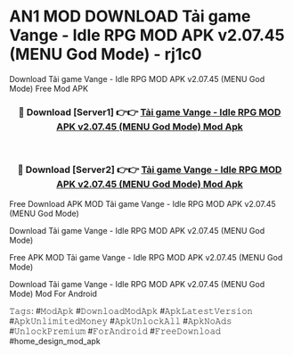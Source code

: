 # AN1 MOD DOWNLOAD Tải game Vange - Idle RPG MOD APK v2.07.45 (MENU God Mode) - rj1c0
Download Tải game Vange - Idle RPG MOD APK v2.07.45 (MENU God Mode) Free Mod APK

<div align="center">
<h3>🔴 Download [Server1] 👉👉 <a href="https://apk-comot.site?title=Tải_game_Vange_-_Idle_RPG_MOD_APK_v2.07.45_(MENU_God_Mode)">Tải game Vange - Idle RPG MOD APK v2.07.45 (MENU God Mode) Mod Apk</a></h3><br>

<h3>🔴 Download [Server2] 👉👉 <a href="https://apk-comot.site?title=Tải_game_Vange_-_Idle_RPG_MOD_APK_v2.07.45_(MENU_God_Mode)">Tải game Vange - Idle RPG MOD APK v2.07.45 (MENU God Mode) Mod Apk</a></h3>
</div>


Free Download APK MOD Tải game Vange - Idle RPG MOD APK v2.07.45 (MENU God Mode)

Download Tải game Vange - Idle RPG MOD APK v2.07.45 (MENU God Mode) 

Free APK MOD Tải game Vange - Idle RPG MOD APK v2.07.45 (MENU God Mode) 

Download Tải game Vange - Idle RPG MOD APK v2.07.45 (MENU God Mode) Mod For Android

𝚃𝚊𝚐𝚜: #𝙼𝚘𝚍𝙰𝚙𝚔 #𝙳𝚘𝚠𝚗𝚕𝚘𝚊𝚍𝙼𝚘𝚍𝙰𝚙𝚔 #𝙰𝚙𝚔𝙻𝚊𝚝𝚎𝚜𝚝𝚅𝚎𝚛𝚜𝚒𝚘𝚗 #𝙰𝚙𝚔𝚄𝚗𝚕𝚒𝚖𝚒𝚝𝚎𝚍𝙼𝚘𝚗𝚎𝚢 #𝙰𝚙𝚔𝚄𝚗𝚕𝚘𝚌𝚔𝙰𝚕𝚕 #𝙰𝚙𝚔𝙽𝚘𝙰𝚍𝚜 #𝚄𝚗𝚕𝚘𝚌𝚔𝙿𝚛𝚎𝚖𝚒𝚞𝚖 #𝙵𝚘𝚛𝙰𝚗𝚍𝚛𝚘𝚒𝚍 #𝙵𝚛𝚎𝚎𝙳𝚘𝚠𝚗𝚕𝚘𝚊𝚍 #home_design_mod_apk